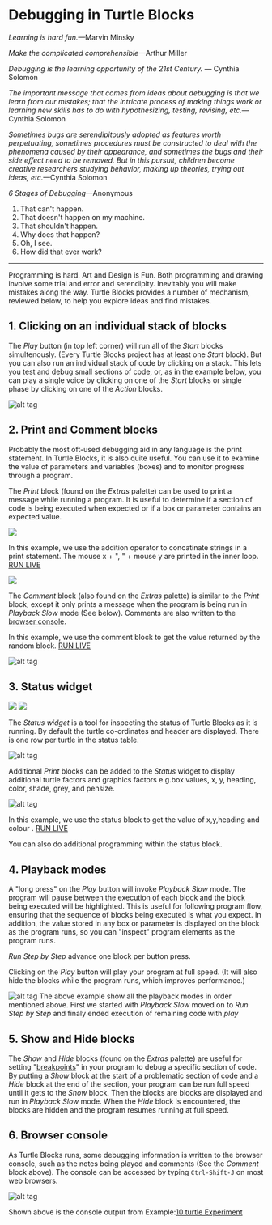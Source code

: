 ﻿# Debugging in Turtle Blocks

*Learning is hard fun.*&mdash;Marvin Minsky

*Make the complicated comprehensible*&mdash;Arthur Miller

*Debugging is the learning opportunity of the 21st Century.* &mdash;
Cynthia Solomon

*The important message that comes from ideas about debugging is that
we learn from our mistakes; that the intricate process of making
things work or learning new skills has to do with hypothesizing,
testing, revising, etc.*&mdash;Cynthia Solomon

*Sometimes bugs are serendipitously adopted as features worth
perpetuating, sometimes procedures must be constructed to deal with
the phenomena caused by their appearance, and sometimes the bugs and
their side effect need to be removed. But in this pursuit, children
become creative researchers studying behavior, making up theories,
trying out ideas, etc.*&mdash;Cynthia Solomon

*6 Stages of Debugging*&mdash;Anonymous
1. That can't happen.
2. That doesn't happen on my machine.
3. That shouldn't happen.
4. Why does that happen?
5. Oh, I see.
6. How did that ever work?

----

Programming is hard. Art and Design is Fun. Both programming
and drawing involve some trial and error and serendipity. Inevitably
you will make mistakes along the way. Turtle Blocks provides a number
of mechanism, reviewed below, to help you explore ideas and find
mistakes.

## 1. Clicking on an individual stack of blocks

The *Play* button (in top left corner) will run all of the *Start*
blocks simultenously. (Every Turtle Blocks project has at least one
*Start* block). But you can also run an individual stack of code by
clicking on a stack. This lets you test and debug small sections of
code, or, as in the example below, you can play a single voice by
clicking on one of the *Start* blocks or single phase by clicking on
one of the *Action* blocks.

![alt tag](https://github.com/vaibhavdaren/turtleblocksjs/blob/master/guide/debug/actionblock-card.gif "Start blocks")

## 2. Print and Comment blocks


Probably the most oft-used debugging aid in any language is the print
statement. In Turtle Blocks, it is also quite useful. You can use it
to examine the value of parameters and variables (boxes) and to
monitor progress through a program.

The *Print* block (found on the *Extras* palette) can be used to print
a message while running a program. It is useful to determine if a
section of code is being executed when expected or if a box or
parameter contains an expected value.

<img src='https://rawgithub.com/sugarlabs/turtleblocksjs/master/guide/debugging1.svg' />

In this example, we use the addition operator to concatinate strings
in a print statement. The mouse x + ", " + mouse y are printed in the
inner loop. [RUN
LIVE](https://turtle.sugarlabs.org/index.html?id=1523391206069261&run=True)

<img src='https://github.com/vaibhavdaren/turtleblocksjs/blob/master/guide/debug/print-blockd.gif' />


The *Comment* block (also found on the *Extras* palette) is similar to
the *Print* block, except it only prints a message when the program is
being run in *Playback Slow* mode (See below). Comments are also
written to the [browser console](https://github.com/vaibhavdaren/turtleblocksjs/blob/master/guide/debug/debug.md#6-browser-console).

In this example, we use the comment block to get the value returned by the random block. [RUN
LIVE](https://turtle.sugarlabs.org/index.html?id=1528365709862799&run=True)

![alt tag](https://github.com/vaibhavdaren/turtleblocksjs/blob/master/guide/debug/comment-block.gif "Comment block")




## 3. Status widget

<img src='https://rawgithub.com/sugarlabs/turtleblocksjs/master/guide/status1.svg' />

<img src='https://rawgithub.com/sugarlabs/turtleblocksjs/master/guide/status2.svg' />

The *Status widget* is a tool for inspecting the status of Turtle
Blocks as it is running. By default the turtle co-ordinates and header are
displayed. There is one row per turtle in the status table.


![alt tag](https://github.com/vaibhavdaren/turtleblocksjs/blob/master/guide/debug/status-block.gif "using the Status block")

Additional *Print* blocks can be added to the *Status* widget to
display additional turtle factors and graphics factors 
e.g.box values, x, y, heading, color, shade, grey, and pensize.

![alt tag](https://github.com/vaibhavdaren/turtleblocksjs/blob/master/guide/debug/status-parameter.gif "additional factors within the Status block")

In this example, we use the status block to get the value of x,y,heading and colour . [RUN
LIVE](https://turtle.sugarlabs.org/index.html?id=1528365709862799&run=True)

You can also do additional programming within the status block. 


## 4. Playback modes

A "long press" on the *Play* button will invoke *Playback Slow*
mode. The program will pause between the execution of each block and
the block being executed will be highlighted. This is useful for
following program flow, ensuring that the sequence of blocks being
executed is what you expect. In addition, the value stored in any box
or parameter is displayed on the block as the program runs, so you can
"inspect" program elements as the program runs.


 *Run Step by Step*  advance one block per button press.
 
 
Clicking on the *Play* button will play your program at full
speed. (It will also hide the blocks while the program runs, which
improves performance.) 

![alt tag](https://github.com/vaibhavdaren/turtleblocksjs/blob/master/guide/debug/playback-buttons.gif "PlayBack Modes")
The above example show all the playback modes in order mentioned above.
First we started with *Playback Slow* moved on to  *Run Step by Step*  and finaly ended execution of remaining code with *play*


## 5. Show and Hide blocks

The *Show* and *Hide* blocks (found on the *Extras* palette) are
useful for setting
"[breakpoints](https://en.wikipedia.org/wiki/Breakpoint)" in your
program to debug a specific section of code. By putting a *Show* block
at the start of a problematic section of code and a *Hide* block at
the end of the section, your program can be run full speed until it
gets to the *Show* block. Then the blocks are blocks are displayed and
run in *Playback Slow* mode. When the *Hide* block is encountered, the
blocks are hidden and the program resumes running at full speed.

## 6. Browser console

As Turtle Blocks runs, some debugging information is written to the
browser console, such as the notes being played and comments (See the
*Comment* block above). The console can be accessed by typing
`Ctrl-Shift-J` on most web browsers.

![alt tag]( https://github.com/vaibhavdaren/turtleblocksjs/blob/master/guide/debug/console-output.PNG "Console blocks")

Shown above is the console output from Example:[10 turtle Experiment](https://turtle.sugarlabs.org/index.html?id=1525269509421918&run=True)
